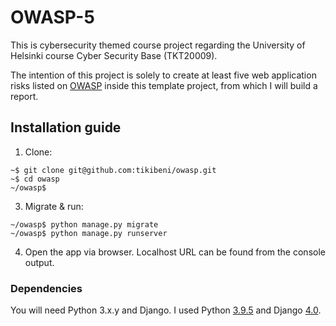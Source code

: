# OWASP-5

This is cybersecurity themed course project regarding the University of Helsinki course Cyber Security Base (TKT20009).

The intention of this project is solely to create at least five web application risks listed on [OWASP](
https://owasp.org/www-project-top-ten/) inside this template project, from which I will build a report.

## Installation guide

1. Clone:

```shell
~$ git clone git@github.com:tikibeni/owasp.git
~$ cd owasp
~/owasp$ 
```

3. Migrate & run:

```shell
~/owasp$ python manage.py migrate
~/owasp$ python manage.py runserver   
```
   
4. Open the app via browser. Localhost URL can be found from the console output.

### Dependencies

You will need Python 3.x.y and Django. I used Python [3.9.5](https://www.python.org/downloads/release/python-395/) 
and Django [4.0](https://docs.djangoproject.com/en/4.0/releases/4.0/).